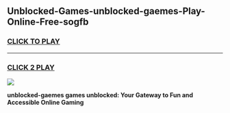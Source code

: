 
## Unblocked-Games-unblocked-gaemes-Play-Online-Free-sogfb
<h3>
<a href="https://premium76.site?title=unblocked-gaemes&ref=26A">CLICK TO PLAY</a></h3>
<hr>

<h3>
<a href="https://premium76.site?title=unblocked-gaemes&ref=26A">CLICK 2 PLAY</a>
  
</h3>

<a href="https://premium76.site?title=unblocked-gaemes&ref=26A"><img src="https://clearcache.store/games.png"></a>


**unblocked-gaemes games unblocked: Your Gateway to Fun and Accessible Online Gaming**
